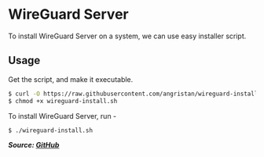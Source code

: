 # WireGuard Server

To install WireGuard Server on a system, we can use easy installer script.

## Usage

Get the script, and make it executable.

```bash
$ curl -O https://raw.githubusercontent.com/angristan/wireguard-install/master/wireguard-install.sh
$ chmod +x wireguard-install.sh
```

To install WireGuard Server, run -

```bash
$ ./wireguard-install.sh
```

**_Source: [GitHub](https://github.com/angristan/wireguard-install)_**
